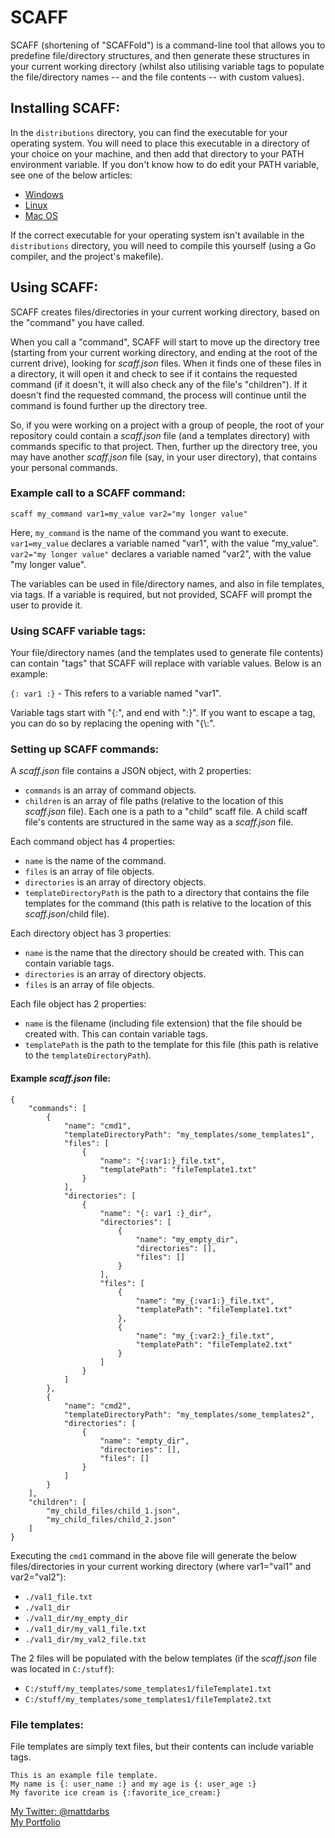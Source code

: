 # SCAFF

SCAFF (shortening of "SCAFFold") is a command-line tool that allows you to predefine file/directory structures, and then generate these structures in your current working directory (whilst also utilising variable tags to populate the file/directory names -- and the file contents -- with custom values).

## Installing SCAFF:

In the `distributions` directory, you can find the executable for your operating system. You will need to place this executable in a directory of your choice on your machine, and then add that directory to your PATH environment variable. If you don't know how to do edit your PATH variable, see one of the below articles:

 - [Windows](https://www.computerhope.com/issues/ch000549.htm)
 - [Linux](https://www.howtogeek.com/658904/how-to-add-a-directory-to-your-path-in-linux/)
 - [Mac OS](https://osxdaily.com/2014/08/14/add-new-path-to-path-command-line/)

If the correct executable for your operating system isn't available in the `distributions` directory, you will need to compile this yourself (using a Go compiler, and the project's makefile).

## Using SCAFF:

SCAFF creates files/directories in your current working directory, based on the "command" you have called.

When you call a "command", SCAFF will start to move up the directory tree (starting from your current working directory, and ending at the root of the current drive), looking for *scaff.json* files. When it finds one of these files in a directory, it will open it and check to see if it contains the requested command (if it doesn't, it will also check any of the file's "children"). If it doesn't find the requested command, the process will continue until the command is found further up the directory tree.

So, if you were working on a project with a group of people, the root of your repository could contain a *scaff.json* file (and a templates directory) with commands specific to that project. Then, further up the directory tree, you may have another *scaff.json* file (say, in your user directory), that contains your personal commands.

### Example call to a SCAFF command:

`scaff my_command var1=my_value var2="my longer value"`

Here, `my_command` is the name of the command you want to execute. `var1=my_value` declares a variable named "var1", with the value "my_value". `var2="my longer value"` declares a variable named "var2", with the value "my longer value".

The variables can be used in file/directory names, and also in file templates, via tags. If a variable is required, but not provided, SCAFF will prompt the user to provide it.

### Using SCAFF variable tags:

Your file/directory names (and the templates used to generate file contents) can contain "tags" that SCAFF will replace with variable values. Below is an example:

`{: var1 :}` - This refers to a variable named "var1".

Variable tags start with "{:", and end with ":}". If you want to escape a tag, you can do so by replacing the opening with "{\\:".

### Setting up SCAFF commands:

A *scaff.json* file contains a JSON object, with 2 properties:
 - `commands` is an array of command objects.
 - `children` is an array of file paths (relative to the location of this *scaff.json* file). Each one is a path to a "child" scaff file. A child scaff file's contents are structured in the same way as a *scaff.json* file.

Each command object has 4 properties:
 - `name` is the name of the command.
 - `files` is an array of file objects.
 - `directories` is an array of directory objects.
 - `templateDirectoryPath` is the path to a directory that contains the file templates for the command (this path is relative to the location of this *scaff.json*/child file).

Each directory object has 3 properties:
 - `name` is the name that the directory should be created with. This can contain variable tags.
 - `directories` is an array of directory objects.
 - `files` is an array of file objects.

Each file object has 2 properties:
 - `name` is the filename (including file extension) that the file should be created with. This can contain variable tags.
 - `templatePath` is the path to the template for this file (this path is relative to the `templateDirectoryPath`).

#### Example *scaff.json* file:

```
{
    "commands": [
        {
            "name": "cmd1",
            "templateDirectoryPath": "my_templates/some_templates1",
            "files": [
                {
                    "name": "{:var1:}_file.txt",
                    "templatePath": "fileTemplate1.txt"
                }
            ],
            "directories": [
                {
                    "name": "{: var1 :}_dir",
                    "directories": [
                        {
                            "name": "my_empty_dir",
                            "directories": [],
                            "files": []
                        }
                    ],
                    "files": [
                        {
                            "name": "my_{:var1:}_file.txt",
                            "templatePath": "fileTemplate1.txt"
                        },
                        {
                            "name": "my_{:var2:}_file.txt",
                            "templatePath": "fileTemplate2.txt"
                        }
                    ]
                }
            ]
        },
        {
            "name": "cmd2",
            "templateDirectoryPath": "my_templates/some_templates2",
            "directories": [
                {
                    "name": "empty_dir",
                    "directories": [],
                    "files": []
                }
            ]
        }
    ],
    "children": [
        "my_child_files/child_1.json",
        "my_child_files/child_2.json"
    ]
}
```

Executing the `cmd1` command in the above file will generate the below files/directories in your current working directory (where var1="val1" and var2="val2"):

 - `./val1_file.txt`
 - `./val1_dir`
 - `./val1_dir/my_empty_dir`
 - `./val1_dir/my_val1_file.txt`
 - `./val1_dir/my_val2_file.txt`

The 2 files will be populated with the below templates (if the *scaff.json* file was located in `C:/stuff`):

- `C:/stuff/my_templates/some_templates1/fileTemplate1.txt`
- `C:/stuff/my_templates/some_templates1/fileTemplate2.txt`

### File templates:

File templates are simply text files, but their contents can include variable tags.

```
This is an example file template.
My name is {: user_name :} and my age is {: user_age :}
My favorite ice cream is {:favorite_ice_cream:}
```

[My Twitter: @mattdarbs](http://twitter.com/mattdarbs)  
[My Portfolio](http://md-developer.uk)
